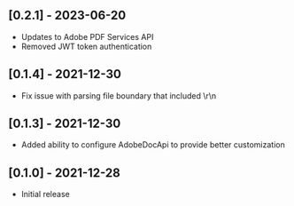 ## [0.2.1] - 2023-06-20
- Updates to Adobe PDF Services API
- Removed JWT token authentication

## [0.1.4] - 2021-12-30
- Fix issue with parsing file boundary that included \r\n

## [0.1.3] - 2021-12-30
- Added ability to configure AdobeDocApi to provide better customization

## [0.1.0] - 2021-12-28

- Initial release
